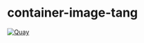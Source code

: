 # container-image-tang

[![Quay](https://img.shields.io/badge/Quay-osism%2Ftang-blue.svg)](https://quay.io/repository/osism/tang)
